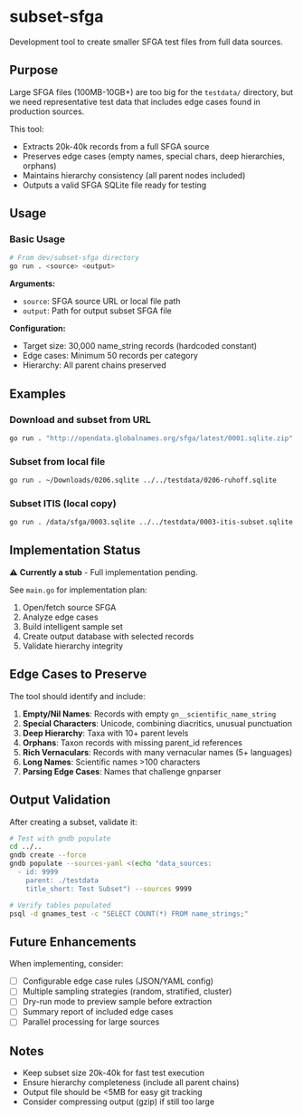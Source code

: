 # subset-sfga

Development tool to create smaller SFGA test files from full data sources.

## Purpose

Large SFGA files (100MB-10GB+) are too big for the `testdata/` directory, but we need representative test data that includes edge cases found in production sources.

This tool:
- Extracts 20k-40k records from a full SFGA source
- Preserves edge cases (empty names, special chars, deep hierarchies, orphans)
- Maintains hierarchy consistency (all parent nodes included)
- Outputs a valid SFGA SQLite file ready for testing

## Usage

### Basic Usage

```bash
# From dev/subset-sfga directory
go run . <source> <output>
```

**Arguments:**
- `source`: SFGA source URL or local file path
- `output`: Path for output subset SFGA file

**Configuration:**
- Target size: 30,000 name_string records (hardcoded constant)
- Edge cases: Minimum 50 records per category
- Hierarchy: All parent chains preserved

## Examples

### Download and subset from URL
```bash
go run . "http://opendata.globalnames.org/sfga/latest/0001.sqlite.zip" ../../testdata/0001-col-subset.sqlite
```

### Subset from local file
```bash
go run . ~/Downloads/0206.sqlite ../../testdata/0206-ruhoff.sqlite
```

### Subset ITIS (local copy)
```bash
go run . /data/sfga/0003.sqlite ../../testdata/0003-itis-subset.sqlite
```

## Implementation Status

⚠️ **Currently a stub** - Full implementation pending.

See `main.go` for implementation plan:
1. Open/fetch source SFGA
2. Analyze edge cases
3. Build intelligent sample set
4. Create output database with selected records
5. Validate hierarchy integrity

## Edge Cases to Preserve

The tool should identify and include:

1. **Empty/Nil Names**: Records with empty `gn__scientific_name_string`
2. **Special Characters**: Unicode, combining diacritics, unusual punctuation
3. **Deep Hierarchy**: Taxa with 10+ parent levels
4. **Orphans**: Taxon records with missing parent_id references
5. **Rich Vernaculars**: Records with many vernacular names (5+ languages)
6. **Long Names**: Scientific names >100 characters
7. **Parsing Edge Cases**: Names that challenge gnparser

## Output Validation

After creating a subset, validate it:

```bash
# Test with gndb populate
cd ../..
gndb create --force
gndb populate --sources-yaml <(echo "data_sources:
  - id: 9999
    parent: ./testdata
    title_short: Test Subset") --sources 9999

# Verify tables populated
psql -d gnames_test -c "SELECT COUNT(*) FROM name_strings;"
```

## Future Enhancements

When implementing, consider:
- [ ] Configurable edge case rules (JSON/YAML config)
- [ ] Multiple sampling strategies (random, stratified, cluster)
- [ ] Dry-run mode to preview sample before extraction
- [ ] Summary report of included edge cases
- [ ] Parallel processing for large sources

## Notes

- Keep subset size 20k-40k for fast test execution
- Ensure hierarchy completeness (include all parent chains)
- Output file should be <5MB for easy git tracking
- Consider compressing output (gzip) if still too large

